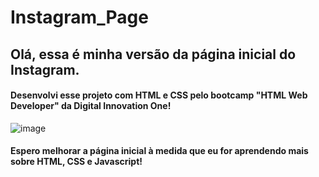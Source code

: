 # Instagram_Page

## Olá, essa é minha versão da página inicial do Instagram.

#### Desenvolvi esse projeto com HTML e CSS pelo bootcamp "HTML Web Developer" da Digital Innovation One! 
![image](https://user-images.githubusercontent.com/86746927/127557491-b62eb794-f748-424f-95dc-5f5c335a1acc.png)

#### Espero melhorar a página inicial à medida que eu for aprendendo mais sobre HTML, CSS e Javascript!
